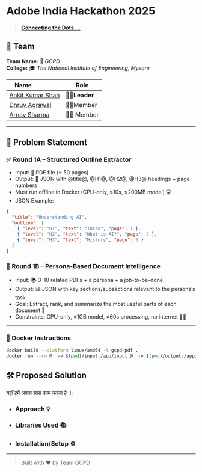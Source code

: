 # Adobe India Hackathon 2025
> [**Connecting the Dots ...**](https://d8it4huxumps7.cloudfront.net/uploads/submissions_case/6874faecd848a_Adobe_India_Hackathon_-_Challenge_Doc.pdf)

## 👥 Team

**Team Name:** 🚀 _GCPD_  
**College:** 🎓 _The National Institute of Engineering, Mysore_

| Name                                                  |     Role    |
|-------------------------------------------------------|-------------|
| [Ankit Kumar Shah ](https://github.com/ankitkrshah30) |**🧑‍✈️Leader** |
| [Dhruv Agrawal](https://github.com/dhruv-git-sys)     |🧑‍💼Member     |
| [Arnav Sharma](https://github.com/ArnavSharma2908/)   |🧑‍💼 Member    |

---

## 🧠 Problem Statement

### ✅ Round 1A – Structured Outline Extractor

- Input: 📄 PDF file (≤ 50 pages)
- Output: 📝 JSON with @title@, @H1@, @H2@, @H3@ headings + page numbers
- Must run offline in Docker (CPU-only, ≤10s, ≤200MB model) 💻
- JSON Example:
```json
{
  "title": "Understanding AI",
  "outline": [
    { "level": "H1", "text": "Intro", "page": 1 },
    { "level": "H2", "text": "What is AI?", "page": 2 },
    { "level": "H3", "text": "History", "page": 3 }
  ]
}
```

### 📘 Round 1B – Persona-Based Document Intelligence

- Input: 📚 3–10 related PDFs + a persona + a job-to-be-done
- Output: 📊 JSON with key sections/subsections relevant to the persona’s task
- Goal: Extract, rank, and summarize the most useful parts of each document 🎯
- Constraints: CPU-only, ≤1GB model, ≤60s processing, no internet 🚫🌐

---

### 🐳 Docker Instructions

```bash
docker build --platform linux/amd64 -t gcpd-pdf .
docker run --rm @  -v $(pwd)/input:/app/input @  -v $(pwd)/output:/app/output @  --network none @  gcpd-pdf
```

## 🛠 Proposed Solution

यहाँ हमें अपना सारा काम करना है !!!
- ### Approach 💡
- ### Libraries Used 📚
- ### Installation/Setup ⚙️

---

> Built with ❤️ by Team GCPD